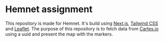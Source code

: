 # Hemnet assignment

This repository is made for Hemnet. It's build using [Next.js](https://nextjs.org/), [Tailwind CSS](https://tailwindcss.com/) and [Leaflet](https://leafletjs.com/).
The purpose of this repository is to fetch data from [Cartes.io](https://cartes.io/) using a uuid and present the map with the markers.
